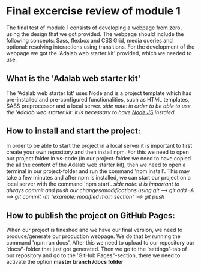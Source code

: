 # Final excercise review of module 1

The final test of module 1 consists of developing a webpage from zero, using the design that we got provided. The webpage should include the following concepts: Sass, flexbox and CSS Grid, media queries and optional: resolving interactions using transitions.
For the development of the webpage we got the 'Adalab web starter kit' provided, which we needed to use.

## What is the 'Adalab web starter kit'

The 'Adalab web starter kit' uses Node and is a project template which has pre-installed and pre-configured functionalities, such as HTML templates, SASS preprocessor and a local server.
_side note: in order to be able to use the 'Adalab web starter kit' it is necessary to have [Node JS](https://nodejs.org/) instaled._

## How to install and start the project:

In order to be able to start the project in a local server it is important to first create your own repository and then install npm. For this we need to open our project folder in vs-code (in our project-folder we need to have copied the all the content of the Adalab web starter kit), then we need to open a terminal in our project-folder and run the command 'npm install'. This may take a few minutes and after npm is installed, we can start our project on a local server with the command 'npm start'.
_side note: it is important to always commit and push our changes/modifications using git --> git add -A --> git commit -m "example: modified main section" --> git push_

## How to publish the project on GitHub Pages:

When our project is fineshed and we have our final version, we need to produce/generate our production webpage. We do that by running the command 'npm run docs'. After this we need to upload to our repository our 'docs/'-folder that just got generated. Then we go to the 'settings'-tab of our repository and go to the 'GitHub Pages"-section, there we need to activate the option **master branch /docs folder**
